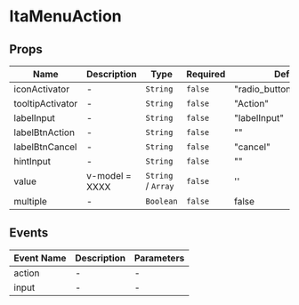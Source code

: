 # ItaMenuAction

## Props

<!-- @vuese:ItaMenuAction:props:start -->
|Name|Description|Type|Required|Default|
|---|---|---|---|---|
|iconActivator|-|`String`|`false`|"radio_button_unchecked"|
|tooltipActivator|-|`String`|`false`|"Action"|
|labelInput|-|`String`|`false`|"labelInput"|
|labelBtnAction|-|`String`|`false`|""|
|labelBtnCancel|-|`String`|`false`|"cancel"|
|hintInput|-|`String`|`false`|""|
|value|v-model = XXXX|`String` / `Array`|`false`|''|
|multiple|-|`Boolean`|`false`|false|

<!-- @vuese:ItaMenuAction:props:end -->


## Events

<!-- @vuese:ItaMenuAction:events:start -->
|Event Name|Description|Parameters|
|---|---|---|
|action|-|-|
|input|-|-|

<!-- @vuese:ItaMenuAction:events:end -->



